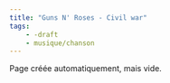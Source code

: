 ```yaml
---
title: "Guns N' Roses - Civil war"
tags:
    - -draft
    - musique/chanson
---
```


Page créée automatiquement, mais vide.
